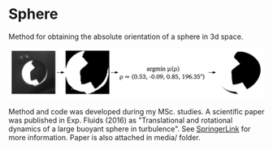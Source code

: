 Sphere
======

Method for obtaining the absolute orientation of a sphere in 3d space.

![Image](https://raw.githubusercontent.com/neut/sphere/master/media/sphere_orientation_example.png)

Method and code was developed during my MSc. studies. A scientific paper was published in Exp. Fluids (2016) as "Translational and rotational dynamics of a large buoyant sphere in turbulence". See [SpringerLink](http://link.springer.com/article/10.1007/s00348-016-2136-6) for more information. Paper is also attached in media/ folder.
